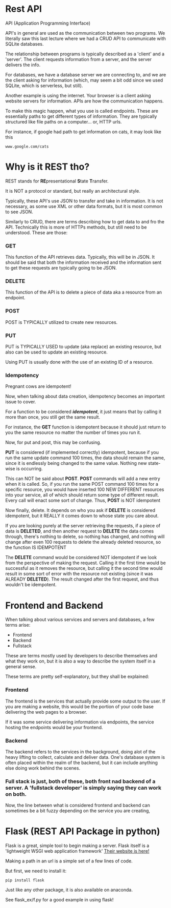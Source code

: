 # Rest API


API (Application Programming Interface)

API's in general are used as the communication between two programs.
We literally saw this last lecture where we had a CRUD API to communicate with SQLite databases.

The relationship between programs is typically described as a 'client' and a 'server'.
The client requests information from a server, and the server delivers the info.

For databases, we have a database server we are connecting to, and we are the client
asking for information (which, may seem a bit odd since we used SQLite, which is serverless, but still).

Another example is using the internet. Your browser is a client asking website servers for 
information. APIs are how the communication happens.

To make this magic happen, what you use is called endpoints. These are essentially paths
to get different types of information. They are typically structured like file paths on
a computer... or, HTTP urls.

For instance, if google had path to get information on cats, it may look like this

```
www.google.com/cats
```


# Why is it REST tho?

REST stands for **RE**presentational **S**tate **T**ransfer.

It is NOT a protocol or standard, but really an architectural style.

Typically, these API's use JSON to transfer and take in information. It
is not necessary, as some use XML or other data formats, but it is
most common to see JSON.

Similarly to CRUD, there are terms describing how to get data to and fro the API.
Technically this is more of HTTPs methods, but still need to be understood.
These are those:

### GET

This function of the API retrieves data. Typically, this will be in JSON. It should
be said that both the information received and the information sent to get these requests are typically
going to be JSON.

### DELETE

This function of the API is to delete a piece of data aka a resource from an endpoint.

### POST

POST is TYPICALLY utilized to create new resources.

### PUT

PUT is TYPICALLY USED to update (aka replace) an existing resource, but also can be used to update an existing resource.

Using PUT is usually done with the use of an existing ID of a resource.

### Idempotency

Pregnant cows are idempotent!

Now, when talking about data creation, idempotency becomes an important issue to cover.

For a function to be considered **_idempotent_**, it just means that by calling it more than once, you still get the same result.

For instance, the **GET** function is idempotent because it should just return to you the same resource no matter
the number of times you run it.

Now, for put and post, this may be confusing.

**PUT** is considered (if implemented correctly) idempotent, because if you run the same update command 100 times,
the data should remain the same, since it is endlessly being changed to the same value. Nothing new state-wise
is occurring.

This can NOT be said about **POST**. **POST** commands will add a new entry when it is called. So, if you run the 
same POST command 100 times for a specific resource, you would have inserted 100 NEW DIFFERENT resources into
your service, all of which should return some type of different result. Every call will enact some sort of change. 
Thus, **POST** is NOT idempotent

Now finally, delete. It depends on who you ask if **DELETE** is considered idempotent, but it REALLY it comes
down to whose state you care about.

If you are looking purely at the server retrieving the requests, if a piece of data is **DELETED**, and then another
request to **DELETE** the data comes through, there's nothing to delete, so nothing has changed, and nothing will
change after even 100 requests to delete the already deleted resource, so the function IS IDEMPOTENT

The **DELETE** command would be considered NOT idempotent if we look
from the perspective of making the request. Calling it the first time would be
successful as it removes the resource, but calling it the second time would result in some sort of error
with the resource not existing (since it was ALREADY **DELETED**). The result changed after the first request, and thus
wouldn't be idempotent.


# Frontend and Backend

When talking about various services and servers and databases, a few terms arise:

- Frontend
- Backend
- Fullstack

These are terms mostly used by developers to describe themselves and what they work on, but it is also 
a way to describe the system itself in a general sense.

These terms are pretty self-explanatory, but they shall be explained:

### Frontend

The frontend is the services that actually provide some output to the user.
If you are making a website, this would be the portion of your code base delivering the web pages to
a browser.

If it was some service delivering information via endpoints, the service hosting the endpoints would be your frontend.

### Backend

The backend refers to the services in the background, doing alot of the heavy lifting to collect, calculate 
and deliver data. One's database system is often placed within the realm of the backend, but it can include
anything else doing work behind the scenes.

### Full stack is just, both of these, both front nad backend of a server. A 'fullstack developer' is simply saying they can work on both.

Now, the line between what is considered frontend and backend can sometimes 
be a bit fuzzy depending on the service you are creating, 



# Flask (REST API Package in python)

Flask is a great, simple tool to begin making a server.
Flask itself is a 'lightweight WSGI web application framework'
[Their website is here!](https://flask.palletsprojects.com/en/stable/)

Making a path in an url is a simple set of a few lines of code.

But first, we need to install it:

```
pip install flask
```

Just like any other package, it is also available on anaconda.

See flask_ex/f.py for a good example in using flask!


